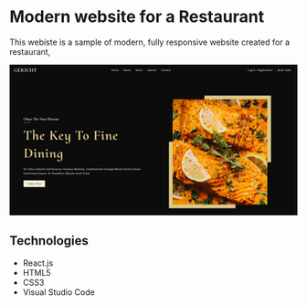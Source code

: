 # Modern website for a Restaurant
This webiste is a sample of modern, fully responsive website created for a restaurant, 

![Screenshot](restaurantimg.png)

## Technologies
* React.js
* HTML5
* CSS3
* Visual Studio Code
